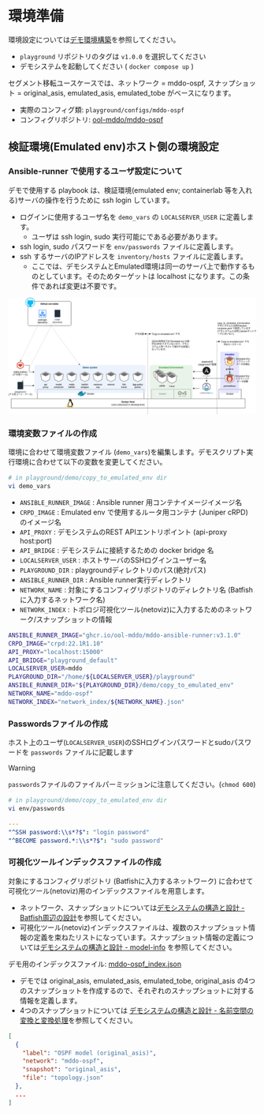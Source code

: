 # 環境準備

環境設定については[デモ環境構築](../../../../doc/provision.md)を参照してください。

- `playground` リポジトリのタグは `v1.0.0` を選択してください
- デモシステムを起動してください ( `docker compose up` )

セグメント移転ユースケースでは、ネットワーク = mddo-ospf, スナップショット = original_asis, emulated_asis, emulated_tobe がベースになります。

- 実際のコンフィグ類: `playground/configs/mddo-ospf`
- コンフィグリポジトリ: [ool-mddo/mddo-ospf](https://github.com/ool-mddo/mddo-ospf)

## 検証環境(Emulated env)ホスト側の環境設定

### Ansible-runner で使用するユーザ設定について

デモで使用する playbook は、検証環境(emulated env; containerlab 等を入れる)サーバの操作を行うために ssh login しています。

- ログインに使用するユーザ名を `demo_vars` の `LOCALSERVER_USER` に定義します。
    - ユーザは ssh login, sudo 実行可能にである必要があります。
- ssh login, sudo パスワードを `env/passwords` ファイルに定義します。
- ssh するサーバのIPアドレスを `inventory/hosts` ファイルに定義します。
    - ここでは、デモシステムとEmulated環境は同一のサーバ上で動作するものとしています。そのためターゲットは localhost になります。この条件であれば変更は不要です。

![system_stack.drawio.png](../../../../doc/fig/system_stack.drawio.png)

### 環境変数ファイルの作成

環境に合わせて環境変数ファイル (`demo_vars`)を編集します。デモスクリプト実行環境に合わせて以下の変数を変更してください。

```bash
# in playground/demo/copy_to_emulated_env dir
vi demo_vars
```

- `ANSIBLE_RUNNER_IMAGE` : Ansible runner 用コンテナイメージイメージ名
- `CRPD_IMAGE` : Emulated env で使用するルータ用コンテナ (Juniper cRPD) のイメージ名
- `API_PROXY` : デモシステムのREST APIエントリポイント (api-proxy host:port)
- `API_BRIDGE` : デモシステムに接続するための docker bridge 名
- `LOCALSERVER_USER` : ホストサーバのSSHログインユーザー名
- `PLAYGROUND_DIR` : playgroundディレクトリのパス(絶対パス)
- `ANSIBLE_RUNNER_DIR` : Ansible runner実行ディレクトリ
- `NETWORK_NAME` : 対象にするコンフィグリポジトリのディレクトリ名 (Batfishに入力するネットワーク名)
- `NETWORK_INDEX` : トポロジ可視化ツール(netoviz)に入力するためのネットワーク/スナップショットの情報

```bash
ANSIBLE_RUNNER_IMAGE="ghcr.io/ool-mddo/mddo-ansible-runner:v3.1.0"
CRPD_IMAGE="crpd:22.1R1.10"
API_PROXY="localhost:15000"
API_BRIDGE="playground_default"
LOCALSERVER_USER=mddo
PLAYGROUND_DIR="/home/${LOCALSERVER_USER}/playground"
ANSIBLE_RUNNER_DIR="${PLAYGROUND_DIR}/demo/copy_to_emulated_env"
NETWORK_NAME="mddo-ospf"
NETWORK_INDEX="network_index/${NETWORK_NAME}.json"
```

### Passwordsファイルの作成

ホスト上のユーザ(`LOCALSERVER_USER`)のSSHログインパスワードとsudoパスワードを `passwords` ファイルに記載します

> [!WARNING]
> `passwords`ファイルのファイルパーミッションに注意してください。(`chmod 600`)

```bash
# in playground/demo/copy_to_emulated_env dir
vi env/passwords
```

```yaml
---
"^SSH password:\\s*?$": "login password"
"^BECOME password.*:\\s*?$": "sudo password"
```

### 可視化ツールインデックスファイルの作成

対象にするコンフィグリポジトリ (Batfishに入力するネットワーク) に合わせて可視化ツール(netoviz)用のインデックスファイルを用意します。

* ネットワーク、スナップショットについては[デモシステムの構造と設計 - Batfish周辺の設計](../../../doc/system_architecture.md#batfish%E5%91%A8%E8%BE%BA%E3%81%AE%E8%A8%AD%E8%A8%88)を参照してください。
* 可視化ツール(netoviz)インデックスファイルは、複数のスナップショット情報の定義を束ねたリストになっています。スナップショット情報の定義については[デモシステムの構造と設計 - model-info](../../../doc/system_architecture.md#model-info) を参照してください。

デモ用のインデックスファイル: [mddo-ospf_index.json](../mddo-ospf_index.json)
* デモでは original_asis, emulated_asis, emulated_tobe, original_asis の4つのスナップショットを作成するので、それぞれのスナップショットに対する情報を定義します。
* 4つのスナップショットについては [デモシステムの構造と設計 - 名前空間の変換と変換処理](../../../doc/system_architecture.md#%E5%90%8D%E5%89%8D%E7%A9%BA%E9%96%93%E3%81%AE%E5%A4%89%E6%8F%9B%E3%81%A8%E5%A4%89%E6%8F%9B%E5%87%A6%E7%90%86)を参照してください。

```json
[
  {
    "label": "OSPF model (original_asis)",
    "network": "mddo-ospf",
    "snapshot": "original_asis",
    "file": "topology.json"
  },
  ...
]
```
